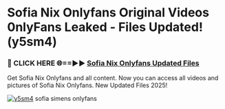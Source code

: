 # Sofia Nix Onlyfans Original Videos 0nlyFans Leaked - Files Updated! (y5sm4)

<h3>🔴 CLICK HERE 🌐==►► <a href="https://tinyurl.com/3hn5wdd3" rel="nofollow">Sofia Nix Onlyfans Updated Files</a></h3>

Get Sofia Nix Onlyfans and all content. Now you can access all videos and pictures of Sofia Nix Onlyfans. New Updated Files 2025!

[![y5sm4](https://i.imgur.com/4HnBqBT.gif)](https://tinyurl.com/3hn5wdd3)
sofia simens onlyfans